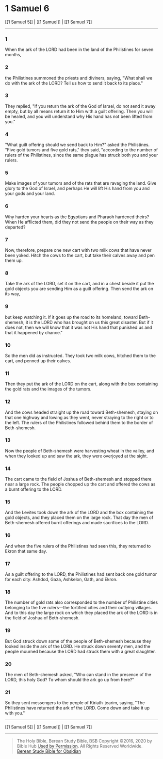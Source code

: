 # 1 Samuel 6

[[1 Samuel 5]] | [[1 Samuel]] | [[1 Samuel 7]]

---

### 1
When the ark of the LORD had been in the land of the Philistines for seven months,

### 2
the Philistines summoned the priests and diviners, saying, "What shall we do with the ark of the LORD? Tell us how to send it back to its place."

### 3
They replied, "If you return the ark of the God of Israel, do not send it away empty, but by all means return it to Him with a guilt offering. Then you will be healed, and you will understand why His hand has not been lifted from you."

### 4
"What guilt offering should we send back to Him?" asked the Philistines. "Five gold tumors and five gold rats," they said, "according to the number of rulers of the Philistines, since the same plague has struck both you and your rulers.

### 5
Make images of your tumors and of the rats that are ravaging the land. Give glory to the God of Israel, and perhaps He will lift His hand from you and your gods and your land.

### 6
Why harden your hearts as the Egyptians and Pharaoh hardened theirs? When He afflicted them, did they not send the people on their way as they departed?

### 7
Now, therefore, prepare one new cart with two milk cows that have never been yoked. Hitch the cows to the cart, but take their calves away and pen them up.

### 8
Take the ark of the LORD, set it on the cart, and in a chest beside it put the gold objects you are sending Him as a guilt offering. Then send the ark on its way,

### 9
but keep watching it. If it goes up the road to its homeland, toward Beth-shemesh, it is the LORD who has brought on us this great disaster. But if it does not, then we will know that it was not His hand that punished us and that it happened by chance."

### 10
So the men did as instructed. They took two milk cows, hitched them to the cart, and penned up their calves.

### 11
Then they put the ark of the LORD on the cart, along with the box containing the gold rats and the images of the tumors.

### 12
And the cows headed straight up the road toward Beth-shemesh, staying on that one highway and lowing as they went, never straying to the right or to the left. The rulers of the Philistines followed behind them to the border of Beth-shemesh.

### 13
Now the people of Beth-shemesh were harvesting wheat in the valley, and when they looked up and saw the ark, they were overjoyed at the sight.

### 14
The cart came to the field of Joshua of Beth-shemesh and stopped there near a large rock. The people chopped up the cart and offered the cows as a burnt offering to the LORD.

### 15
And the Levites took down the ark of the LORD and the box containing the gold objects, and they placed them on the large rock. That day the men of Beth-shemesh offered burnt offerings and made sacrifices to the LORD.

### 16
And when the five rulers of the Philistines had seen this, they returned to Ekron that same day.

### 17
As a guilt offering to the LORD, the Philistines had sent back one gold tumor for each city: Ashdod, Gaza, Ashkelon, Gath, and Ekron.

### 18
The number of gold rats also corresponded to the number of Philistine cities belonging to the five rulers—the fortified cities and their outlying villages. And to this day the large rock on which they placed the ark of the LORD is in the field of Joshua of Beth-shemesh.

### 19
But God struck down some of the people of Beth-shemesh because they looked inside the ark of the LORD. He struck down seventy men, and the people mourned because the LORD had struck them with a great slaughter.

### 20
The men of Beth-shemesh asked, "Who can stand in the presence of the LORD, this holy God? To whom should the ark go up from here?"

### 21
So they sent messengers to the people of Kiriath-jearim, saying, "The Philistines have returned the ark of the LORD. Come down and take it up with you."

---

[[1 Samuel 5]] | [[1 Samuel]] | [[1 Samuel 7]]

---

> The Holy Bible, Berean Study Bible, BSB
> Copyright &copy;2016, 2020 by Bible Hub
> [Used by Permission](https://berean.bible/terms.htm). All Rights Reserved Worldwide.
> [Berean Study Bible for Obsidian](https://github.com/gapmiss/berean-study-bible-for-obsidian)

